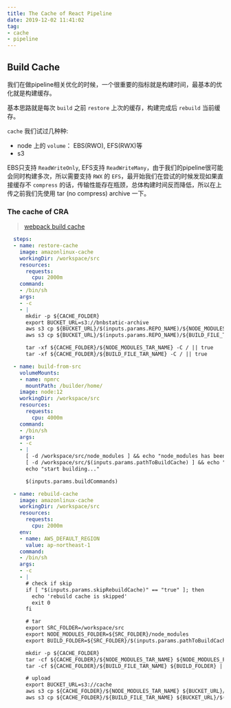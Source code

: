 ```yaml
---
title: The Cache of React Pipeline
date: 2019-12-02 11:41:02
tag:
- cache
- pipeline
---
```


## Build Cache
我们在做pipeline相关优化的时候，一个很重要的指标就是构建时间，最基本的优化就是构建缓存。

基本思路就是每次 `build` 之前 `restore` 上次的缓存，构建完成后 `rebuild` 当前缓存。

`cache` 我们试过几种种:
- node 上的 `volume`： EBS(RWO), EFS(RWX)等
- s3

EBS只支持 `ReadWriteOnly`, EFS支持 `ReadWriteMany`，由于我们的pipeline很可能会同时构建多次，所以需要支持 `RWX`  的 `EFS`，最开始我们在尝试的时候发现如果直接缓存不 `compress` 的话，传输性能存在瓶颈，总体构建时间反而降低，所以在上传之前我们先使用 tar (no compress) archive 一下。

### The cache of CRA

> [webpack build cache](https://webpack.js.org/configuration/other-options/#cache)

```yaml
  steps:
  - name: restore-cache
    image: amazonlinux-cache
    workingDir: /workspace/src
    resources:
      requests:
        cpu: 2000m
    command:
    - /bin/sh
    args:
    - -c
    - |
      mkdir -p ${CACHE_FOLDER}
      export BUCKET_URL=s3://bnbstatic-archive
      aws s3 cp ${BUCKET_URL}/$(inputs.params.REPO_NAME)/${NODE_MODULES_TAR_NAME} ${CACHE_FOLDER}/${NODE_MODULES_TAR_NAME} || true
      aws s3 cp ${BUCKET_URL}/$(inputs.params.REPO_NAME)/${BUILD_FILE_TAR_NAME} ${CACHE_FOLDER}/${BUILD_FILE_TAR_NAME} || true

      tar -xf ${CACHE_FOLDER}/${NODE_MODULES_TAR_NAME} -C / || true
      tar -xf ${CACHE_FOLDER}/${BUILD_FILE_TAR_NAME} -C / || true

  - name: build-from-src
    volumeMounts:
    - name: npmrc
      mountPath: /builder/home/
    image: node:12
    workingDir: /workspace/src
    resources:
      requests:
        cpu: 4000m
    command:
    - /bin/sh
    args:
    - -c
    - |
      [ -d /workspace/src/node_modules ] && echo "node_modules has been restored from cache" || echo "node_modules cache not found"
      [ -d /workspace/src/$(inputs.params.pathToBuildCache) ] && echo "$(inputs.params.pathToBuildCache) has been restored from cache\n" || echo "$(inputs.params.pathToBuildCache) cache not found\n"
      echo "start building..."

      $(inputs.params.buildCommands)

  - name: rebuild-cache
    image: amazonlinux-cache
    workingDir: /workspace/src
    resources:
      requests:
        cpu: 2000m
    env:
    - name: AWS_DEFAULT_REGION
      value: ap-northeast-1
    command:
    - /bin/sh
    args:
    - -c
    - |
      # check if skip
      if [ "$(inputs.params.skipRebuildCache)" == "true" ]; then
        echo 'rebuild cache is skipped'
        exit 0
      fi

      # tar
      export SRC_FOLDER=/workspace/src
      export NODE_MODULES_FOLDER=${SRC_FOLDER}/node_modules
      export BUILD_FOLDER=${SRC_FOLDER}/$(inputs.params.pathToBuildCache)

      mkdir -p ${CACHE_FOLDER}
      tar -cf ${CACHE_FOLDER}/${NODE_MODULES_TAR_NAME} ${NODE_MODULES_FOLDER} || true
      tar -cf ${CACHE_FOLDER}/${BUILD_FILE_TAR_NAME} ${BUILD_FOLDER} || true

      # upload
      export BUCKET_URL=s3://cache
      aws s3 cp ${CACHE_FOLDER}/${NODE_MODULES_TAR_NAME} ${BUCKET_URL}/$(inputs.params.REPO_NAME)/${NODE_MODULES_TAR_NAME}
      aws s3 cp ${CACHE_FOLDER}/${BUILD_FILE_TAR_NAME} ${BUCKET_URL}/$(inputs.params.REPO_NAME)/${BUILD_FILE_TAR_NAME}

```
<!--stackedit_data:
eyJoaXN0b3J5IjpbNzE2MDc0ODAsLTE1MjI3MDAzNDJdfQ==
-->